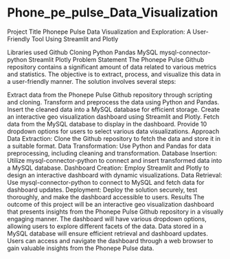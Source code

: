 # Phone_pe_pulse_Data_Visualization

Project Title
Phonepe Pulse Data Visualization and Exploration: A User-Friendly Tool Using Streamlit and Plotly

Libraries used
Github Cloning
Python
Pandas
MySQL
mysql-connector-python
Streamlit
Plotly
Problem Statement
The Phonepe Pulse Github repository contains a significant amount of data related to various metrics and statistics. The objective is to extract, process, and visualize this data in a user-friendly manner. The solution involves several steps:

Extract data from the Phonepe Pulse Github repository through scripting and cloning.
Transform and preprocess the data using Python and Pandas.
Insert the cleaned data into a MySQL database for efficient storage.
Create an interactive geo visualization dashboard using Streamlit and Plotly.
Fetch data from the MySQL database to display in the dashboard.
Provide 10 dropdown options for users to select various data visualizations.
Approach
Data Extraction: Clone the Github repository to fetch the data and store it in a suitable format.
Data Transformation: Use Python and Pandas for data preprocessing, including cleaning and transformation.
Database Insertion: Utilize mysql-connector-python to connect and insert transformed data into a MySQL database.
Dashboard Creation: Employ Streamlit and Plotly to design an interactive dashboard with dynamic visualizations.
Data Retrieval: Use mysql-connector-python to connect to MySQL and fetch data for dashboard updates.
Deployment: Deploy the solution securely, test thoroughly, and make the dashboard accessible to users.
Results
The outcome of this project will be an interactive geo visualization dashboard that presents insights from the Phonepe Pulse Github repository in a visually engaging manner. The dashboard will have various dropdown options, allowing users to explore different facets of the data. Data stored in a MySQL database will ensure efficient retrieval and dashboard updates. Users can access and navigate the dashboard through a web browser to gain valuable insights from the Phonepe Pulse data.

